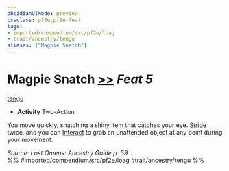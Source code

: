```yaml
---
obsidianUIMode: preview
cssclass: pf2e,pf2e-feat
tags:
- imported/compendium/src/pf2e/loag
- trait/ancestry/tengu
aliases: ["Magpie Snatch"]
---
```

# Magpie Snatch  [>>](chapter-9-playing-the-game.md#Actions "Two-Action") *Feat 5*  
[tengu](tengu-b1.md)  

- **Activity** Two-Action

You move quickly, snatching a shiny item that catches your eye. [Stride](stride.md) twice, and you can [Interact](interact.md) to grab an unattended object at any point during your movement.

*Source: Lost Omens: Ancestry Guide p. 59*  
%% #imported/compendium/src/pf2e/loag #trait/ancestry/tengu %%